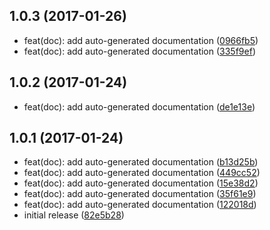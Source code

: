 <a name="1.0.3"></a>
## 1.0.3 (2017-01-26)

* feat(doc): add auto-generated documentation ([0966fb5](https://github.com/mderrier/lls-react-core/commit/0966fb5))
* feat(doc): add auto-generated documentation ([335f9ef](https://github.com/mderrier/lls-react-core/commit/335f9ef))



<a name="1.0.2"></a>
## 1.0.2 (2017-01-24)

* feat(doc): add auto-generated documentation ([de1e13e](https://github.com/mderrier/lls-react-core/commit/de1e13e))



<a name="1.0.1"></a>
## 1.0.1 (2017-01-24)

* feat(doc): add auto-generated documentation ([b13d25b](https://github.com/mderrier/lls-react-core/commit/b13d25b))
* feat(doc): add auto-generated documentation ([449cc52](https://github.com/mderrier/lls-react-core/commit/449cc52))
* feat(doc): add auto-generated documentation ([15e38d2](https://github.com/mderrier/lls-react-core/commit/15e38d2))
* feat(doc): add auto-generated documentation ([35f61e9](https://github.com/mderrier/lls-react-core/commit/35f61e9))
* feat(doc): add auto-generated documentation ([122018d](https://github.com/mderrier/lls-react-core/commit/122018d))
* initial release ([82e5b28](https://github.com/mderrier/lls-react-core/commit/82e5b28))



